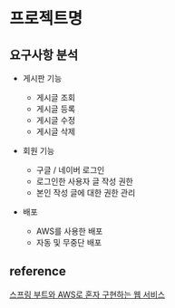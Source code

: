 # 프로젝트명 

## 요구사항 분석
* 게시판 기능
    * 게시글 조회
    * 게시글 등록
    * 게시글 수정
    * 게시글 삭제

* 회원 기능
    * 구글 / 네이버 로그인
    * 로그인한 사용자 글 작성 권한
    * 본인 작성 글에 대한 권한 관리

* 배포
    * AWS를 사용한 배포
    * 자동 및 무중단 배포
## reference 
  [스프링 부트와 AWS로 혼자 구현하는 웹 서비스]('https://jojoldu.tistory.com/463')